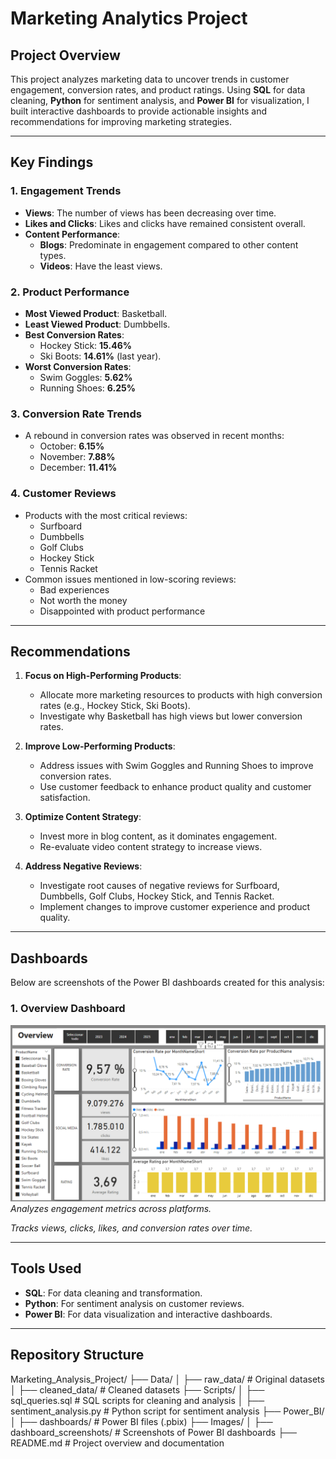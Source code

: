 # Marketing Analytics Project

## Project Overview
This project analyzes marketing data to uncover trends in customer engagement, conversion rates, and product ratings. Using **SQL** for data cleaning, **Python** for sentiment analysis, and **Power BI** for visualization, I built interactive dashboards to provide actionable insights and recommendations for improving marketing strategies.

---

## Key Findings

### 1. **Engagement Trends**
- **Views**: The number of views has been decreasing over time.
- **Likes and Clicks**: Likes and clicks have remained consistent overall.
- **Content Performance**:
  - **Blogs**: Predominate in engagement compared to other content types.
  - **Videos**: Have the least views.

### 2. **Product Performance**
- **Most Viewed Product**: Basketball.
- **Least Viewed Product**: Dumbbells.
- **Best Conversion Rates**:
  - Hockey Stick: **15.46%**
  - Ski Boots: **14.61%** (last year).
- **Worst Conversion Rates**:
  - Swim Goggles: **5.62%**
  - Running Shoes: **6.25%**

### 3. **Conversion Rate Trends**
- A rebound in conversion rates was observed in recent months:
  - October: **6.15%**
  - November: **7.88%**
  - December: **11.41%**

### 4. **Customer Reviews**
- Products with the most critical reviews:
  - Surfboard
  - Dumbbells
  - Golf Clubs
  - Hockey Stick
  - Tennis Racket
- Common issues mentioned in low-scoring reviews:
  - Bad experiences
  - Not worth the money
  - Disappointed with product performance

---

## Recommendations
1. **Focus on High-Performing Products**:
   - Allocate more marketing resources to products with high conversion rates (e.g., Hockey Stick, Ski Boots).
   - Investigate why Basketball has high views but lower conversion rates.

2. **Improve Low-Performing Products**:
   - Address issues with Swim Goggles and Running Shoes to improve conversion rates.
   - Use customer feedback to enhance product quality and customer satisfaction.

3. **Optimize Content Strategy**:
   - Invest more in blog content, as it dominates engagement.
   - Re-evaluate video content strategy to increase views.

4. **Address Negative Reviews**:
   - Investigate root causes of negative reviews for Surfboard, Dumbbells, Golf Clubs, Hockey Stick, and Tennis Racket.
   - Implement changes to improve customer experience and product quality.

---

## Dashboards
Below are screenshots of the Power BI dashboards created for this analysis:

### 1. **Overview Dashboard**
![Social Media Dashboard](https://github.com/SheenyxX/Marketing-Project/blob/main/Overview.png)
*Analyzes engagement metrics across platforms.*
 
*Tracks views, clicks, likes, and conversion rates over time.*



---

## Tools Used
- **SQL**: For data cleaning and transformation.
- **Python**: For sentiment analysis on customer reviews.
- **Power BI**: For data visualization and interactive dashboards.

---

## Repository Structure
Marketing_Analysis_Project/
├── Data/
│   ├── raw_data/          # Original datasets
│   ├── cleaned_data/      # Cleaned datasets
├── Scripts/
│   ├── sql_queries.sql    # SQL scripts for cleaning and analysis
│   ├── sentiment_analysis.py  # Python script for sentiment analysis
├── Power_BI/
│   ├── dashboards/        # Power BI files (.pbix)
├── Images/
│   ├── dashboard_screenshots/  # Screenshots of Power BI dashboards
├── README.md              # Project overview and documentation
